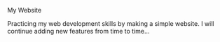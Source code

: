 My Website

Practicing my web development skills by making a simple website. I will continue adding new features from time to time...
